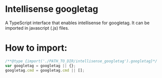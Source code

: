 # Intellisense googletag
A TypeScript interface that enables intellisense for googletag. It can be imported in javascript (.js) files.

<h1>How to import:</h1>

```javascript
/**@type {import('./PATH_TO_DIR/intellisense_googletag').googletag}*/
var googletag = googletag || {};
googletag.cmd = googletag.cmd || [];
```
